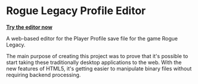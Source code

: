 Rogue Legacy Profile Editor
=================

**[Try the editor now](http://jakeh.github.io/RogueLegacyEditor)**

A web-based editor for the Player Profile save file for the game Rogue Legacy.

The main purpose of creating this project was to prove that it's possible to start taking these traditionally desktop applications to the web. With the new features of HTML5, it's getting easier to manipulate binary files without requiring backend processing.

